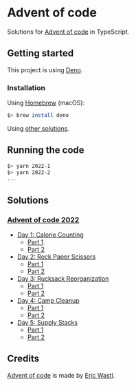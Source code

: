 # Advent of code

Solutions for [Advent of code](https://adventofcode.com/2022) in TypeScript.

## Getting started

This project is using [Deno](https://deno.land/).

### Installation

Using [Homebrew](https://formulae.brew.sh/formula/deno) (macOS):

```bash
$> brew install deno
```

Using [other solutions](https://deno.land/manual@v1.28.3/getting_started/installation).

## Running the code

```bash
$> yarn 2022-1
$> yarn 2022-2
...
```

## Solutions

### [Advent of code 2022](https://adventofcode.com/2022)

- [Day 1: Calorie Counting](https://adventofcode.com/2022/day/1)
    - [Part 1](./years/2022/day-1/part-1.ts)
    - [Part 2](./years/2022/day-1/part-2.ts)
- [Day 2: Rock Paper Scissors](https://adventofcode.com/2022/day/2)
    - [Part 1](./years/2022/day-2/part-1.ts)
    - [Part 2](./years/2022/day-2/part-2.ts)
- [Day 3: Rucksack Reorganization](https://adventofcode.com/2022/day/3)
    - [Part 1](./years/2022/day-3/part-1.ts)
    - [Part 2](./years/2022/day-3/part-2.ts)
- [Day 4: Camp Cleanup](https://adventofcode.com/2022/day/4)
    - [Part 1](./years/2022/day-4/part-1.ts)
    - [Part 2](./years/2022/day-4/part-2.ts)
- [Day 5: Supply Stacks](https://adventofcode.com/2022/day/5)
    - [Part 1](./years/2022/day-5/part-1.ts)
    - [Part 2](./years/2022/day-5/part-2.ts)

## Credits

[Advent of code](https://adventofcode.com/2022) is made by [Eric Wastl](https://twitter.com/ericwastl).